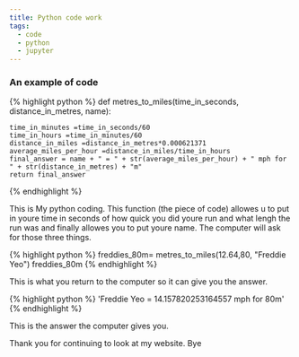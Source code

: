 ```yaml
---
title: Python code work
tags:
  - code
  - python
  - jupyter
---
```


### An example of code

{% highlight python %}
  def metres_to_miles(time_in_seconds, distance_in_metres, name):
    
    time_in_minutes =time_in_seconds/60
    time_in_hours =time_in_minutes/60
    distance_in_miles =distance_in_metres*0.000621371
    average_miles_per_hour =distance_in_miles/time_in_hours
    final_answer = name + " = " + str(average_miles_per_hour) + " mph for " + str(distance_in_metres) + "m"  
    return final_answer
{% endhighlight %}

This is My python coding. This function (the piece of code) allowes u to put in youre time in seconds of how quick you did youre run and what lengh the run was and finally allowes you to put youre name. The computer will ask for those three things.

{% highlight python %}
  freddies_80m= metres_to_miles(12.64,80, "Freddie Yeo")
  freddies_80m
{% endhighlight %}

This is what you return to the computer so it can give you the answer. 

{% highlight python %}
'Freddie Yeo = 14.157820253164557 mph for 80m'
{% endhighlight %}

This is the answer the computer gives you. 

Thank you for continuing to look at my website.
Bye

